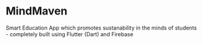 # MindMaven
Smart Education App which promotes sustanability in the minds of students - completely built using Flutter (Dart) and Firebase
